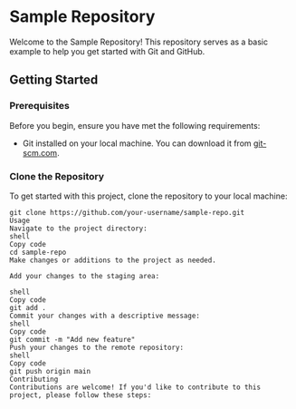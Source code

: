# Sample Repository

Welcome to the Sample Repository! This repository serves as a basic example to help you get started with Git and GitHub.

## Getting Started

### Prerequisites

Before you begin, ensure you have met the following requirements:

- Git installed on your local machine. You can download it from [git-scm.com](https://git-scm.com/).

### Clone the Repository

To get started with this project, clone the repository to your local machine:

```shell
git clone https://github.com/your-username/sample-repo.git
Usage
Navigate to the project directory:
shell
Copy code
cd sample-repo
Make changes or additions to the project as needed.

Add your changes to the staging area:

shell
Copy code
git add .
Commit your changes with a descriptive message:
shell
Copy code
git commit -m "Add new feature"
Push your changes to the remote repository:
shell
Copy code
git push origin main
Contributing
Contributions are welcome! If you'd like to contribute to this project, please follow these steps:


